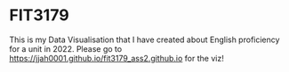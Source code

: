 # FIT3179
This is my Data Visualisation that I have created about English proficiency for a unit in 2022. Please go to https://jjah0001.github.io/fit3179_ass2.github.io for the viz!
